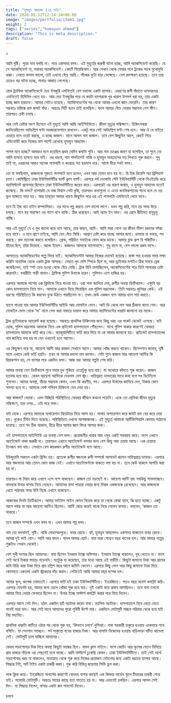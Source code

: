 ```yaml
---
title: "হুমায়ুন আহমেদ (২য় পর্ব)"
date: 2020-05-12T12:14:34+06:00
image: "images/portfolio/item1.jpg"
weight: 2
tags: ["series","humayun ahmed"]
description: "This is meta description."
draft: false
---
```


২

আমি দৃষ্টি। পুরো নাম বলছি না। পরে একসময় বলব। এই মুহূর্তের জরুরী ঘটনা হচ্ছে, আমি অ্যাকসিডেন্ট করেছি। যে সে অ্যাকসিডেন্ট না, ভয়াবহ অ্যাকসিডেন্ট। কোর্টে গিয়েছিলাম। আর সেখান থেকে ফেরার পথে ট্রাকের সাথে মুখোমুখি ধাক্কা। নেহাত কপাল ভালো, তাই এখনো বেঁচে আছি। পাঁজের দুটো হাড় ভেঙ্গেছে। বেশ রক্তক্ষরণ হয়েছে। তবে তার চেয়েও বড় ঘটনা হচ্ছে, মাথায় আঘাত লেগেছে। 

রোড ট্র্যাফিক অ্যাকসিডেন্টে হেড ইনজুরি এমনিতেই বেশ ভয়াবহ একটা ব্যাপার। এধরণের রুগী বাঁচাতে ডাক্তারদের এমনিতেই হিমিসিম খেতে হয়। আর হেড ইনজুরির পরে যে কয়টা ব্যাপারকে খুব খারাপ উপসর্গ ধরা হয়, তার একটা হচ্ছে জ্ঞান হারানো। আমার সেটাও হয়েছে। অ্যাকিসডেন্টের পর থেকে আমার এখনো জ্ঞান ফেরেনি। তার কারণ সম্ভবতঃ মস্তিষ্কে রক্ত জমাট বাঁধা। অন্ততঃ সিটি স্ক্যান তাই বলেছিল। ফলে আমার বেঁচে ফেরার সম্ভাবনা বেশ ক্ষীণ। তারপরও চেষ্টা চলছে।

আর সেই চেষ্টার অংশ হিসেবে এই মুহূর্তে আমি আছি আইসিইউতে। জীবন মৃত্যুর সন্ধিক্ষণে। চিকিৎসকরা জানিয়েছিলেন আটচল্লিশ ঘণ্টা অবজারভেশানে রাখবেন। একটু পরে সেই আটচল্লিশ ঘণ্টা শেষ হবে। আর ঐ যে বাইরে চেয়ারে বসে ওয়েট করছে, ও হচ্ছে কাজল। মানে আসল নাম কাজল। তবে বেশ কিছুদিন আগে, কোর্টে গিয়ে এভিডেবিট করে নিজের নাম পাল্টে রেখেছে হুমায়ুন আহমেদ। 

পাগল মনে হচ্ছে? আমারও মনে হয়েছিল প্রথম যেদিন কথাটা শুনি। আর নাম চেঞ্জের কারণ যা বলেছিল, তা শুনে তো আমি হাসতে হাসতে মরে যাই। ওর ধারণা, নাম পালটালেই নাকি ও হুমায়ুন আহমেদের মত লিখতে শুরু করবে। শুধু তাই না, এধরনের আরও অনেক পাগলামি ও করেছে গত ছয়মাস ধরে। আস্তে ধীরে সবই বলব। 

তো যা বলছিলাম, কাজলকে শুরুতে পাগলাটে মনে হলেও, এখন আর তেমন মনে হয় না। হি ইজ রিয়েলি অ্যা ব্রিলিয়ান্ট চ্যাপ। কেমিস্ট্রিতে ঢাকা ইউনিভার্সিটির ফার্স্ট ক্লাস ফার্স্ট। এরপরে নর্থ ডেকোটা স্টেট ইউনিভার্সিটি থেকে পিএইচডি করে অ্যাসিস্ট্যান্ট প্রফেসার হিসেবে ঢাকা ইউনিভার্সিটিতে জয়েন করে। এরপরেই ওর ধারণা জন্মায়, ও হুমায়ুন আহমেদ হতেই জন্মেছে। কি বলব? ব্যাপারটা যে অন্ধ বিশ্বাস সেটা বুঝি, তারপরও কথাগুলো ও এতো কনভিকশানের সাথে বলে যে ওর ভুল ভাঙ্গাতে মায়া হয়। আর তাছাড়া আমার ধারণা কিছুদিন পরে ওর এই পাগলামি এমনিতেই থেমে যাবে। 

তবে হি ইজ অ্যা নাইস কম্প্যানিয়ন। ওর সাথে গল্প করতে বেশ ভালো লাগে। যখন গল্প করি, মনে হয় সময় উড়ে চলছে। মনে হয় সারাক্ষণ ওর পাশে বসে থাকি। ঠিক ধরেছেন। আই অ্যাম ইন লাভ। ওর প্রেমে রীতিমত হাবুডুবু খাচ্ছি। 

আর এই মুহূর্তে যে ও মুখ কালো করে বসে আছে, তার কারণ, আমি। আমি মারা গেলে ওর জীবন ভীষণ রকমের ফাঁকা হয়ে যাবে। ও মনে প্রাণে চাইছে, আমি যেন বেঁচে ফিরি। আপ্রাণ চেষ্টা করে যাচ্ছে আমার জন্য। ডাক্তার যা বলছে, সব করছে। রক্ত ম্যানেজ করতে বলেছিল। ফ্রেন্ড, পরিচিত সবাইকে ফোন করে ডাকে। আমার ব্লাড গ্রুপ বি পজিটিভ। যাঁদের ছিল, তাঁরা দিয়েছে। অ্যান্ড ইয়েস। কাজলও আমাকে ভালোবাসে। শুধু বাসে না, বেশ ভালো রকম বাসে। 

আপাততঃ অ্যাকসিডেন্টের গল্পে ফিরে যাই। অ্যাকসিডেন্টটা আমার নিজের দোষেই হয়েছে। রাস্তা পার হওয়ার সময় লক্ষ্য করিনি অন্যদিক থেকে একটা ট্রাক আসছে। নেহাত খুব বেশি স্পিডে ছিল না, আর ড্রাইভার মশাইও ঠিক সময়ে ব্রেক কষেছিলেন, তাই স্পট ডেড হওয়া থেকে বেঁচে গেছি। ট্রাক যিনি চালাচ্ছিলেন, অ্যাকসিডেন্টের পরে তিনি পালাবার চেষ্টা করেননি। যথারীতি গাড়ী থামান। ট্রাফিক পুলিশ উনাকে ধরেন। পুলিশও এসে হাজির হয়। 

এরপরে আমাকে পাশের এক ক্লিনিকে নিয়ে যাওয়া হয়। ওরা সাফ জানিয়ে দেয়, রুগীর অবস্থা ক্রিটিক্যাল। এক্ষুনি বড় কোন হাসপাতালে নিয়ে যান। আমাকে ওখানে নিয়ে গিয়েছিল এক পুলিশ ভদ্রলোক। তিনি সম্ভবতঃ জুনিয়র কেউ। এই ধরণের পরিস্থিতিতে কি করবেন বুঝে উঠতে পারছিলেন না। তখন কেউ একজন বলে আমার ব্যাগ সার্চ করতে।

ব্যাগে পাওয়া যায় আমার ইউনিভার্সিটির আইডি আর মোবাইল ফোন। আই ডি থেকে নাম আর ঠিকানা জানা গেল। আর মোবাইল ফোন থেকে ‘মা' নামে সেভ করা নাম্বারে ডায়াল করে আমার অ্যাসিডেন্টের খবরটা জানানো হয় মাকে।

ট্রাক ড্রাইভারকে অ্যারেস্ট করা হয়েছে। সম্ভবতঃ প্রাথমিক চিকিৎসার জন্য কিছু খরচ ওর পকেট থেকেই এসেছে। যাই হোক, পুলিশ ভদ্রলোক আমাকে নিয়ে এক প্রাইভেট হাসপাতালে পৌঁছলেন। সাথে পুলিশ থাকার কারণেই বোধহয় হাসপাতাল আমাকে ভর্তি করে নেয়। ক্যাজুয়ালিটিতে ভর্তি করে দিয়ে মা কে আবার জানানো হয়। প্রাইভেট হাসপাতালের নাম জানিয়ে বলা হয় মা যেন ওখানেই চলে আসেন।

এর কিছুক্ষণ পরে মা, আয়েশা আন্টি আর কাজল সেখানে আসে। আমার খোঁজ করতে থাকেন। রিসেপশান জানায়, দৃষ্টি নামে এখানে কেউ ভর্তি হয়নি। তখন মা আমার ভালো নাম জানান। সেটা শুনে কাজল আর আয়েশা আন্টির কি রিয়াকশান হয়, সে ব্যাপার পরে একদিন বলব। আজ বরং আমার গল্পটা শেষ করি।

আমার অবস্থা বেশ ক্রিটিক্যাল শুনে সবার মুখ শুকিয়ে এতোটুকু হয়ে যায়। মা অঝোরে কাঁদতে শুরু করেন। কাজল হতভম্ব হয়ে যায়। কেবল আয়েশা আন্টিকে দেখলাম বেশ স্ট্রং। দায়িত্বরত ডাক্তারের সাথে কথা বলে সব ডিটেইলে শুনলেন। আমার অবস্থা, বাঁচার সম্ভাবনা কেমন, এখন কি করণীয়, সব। এরপরে উনাদের জানিয়ে দেন, টাকার কোন সমস্যা হবে না। আমাকে বেস্ট পসিবল চিকিৎসা যেন দেয়া হয়। 

আর কাজল? বেচারা। এমন বিচ্ছিরি পরিস্থিতিতে বোধহয় জীবনে কখনো পড়েনি। একে তো প্রেমিকা জীবন মৃত্যুর সন্ধিক্ষণে, তার ওপর… ওটা পরে বলব।

যাই হোক। এরপরে আমাকে অপারেশান থিয়েটারে নিয়ে আসা হয়। মাথায় অপারেশান করে জমাট রক্ত বের করে দেয়া হয়। বুকেও টিউব দিতে হয়েছে। পরিস্থিতিতে এখনো আশঙ্কাজনক। এই মুহূর্তে আমাকে আর্টিফিশিয়ালি কোমায় পাঠানো হয়েছে। তবে সব ঠিক থাকলে, ধীরে ধীরে আমার জ্ঞান ফিরে আসার কথা। 

এই হাসপাতালে আইসিইউ এর ব্যবস্থা বেশ ভাল। প্রয়োজনীয় খাবার আর ওষুধ এরাই সরবরাহ করে। ফলে এখানে অ্যাটেন্ডেন্ট থাকা জরুরী না। তারপরও এখানে অ্যাটেন্ডেন্ট বসবার জন্য বেশ কিছু লম্বা চেয়ার আছে। এক চেয়ারে তিনজন বসা যায়। সেখানে বেশ কয়কজন রুগীর অ্যাটেন্ডেন্ট বসে আছে।

ইউজুয়ালি সকালে একটা ব্রিফিং হয়। প্রত্যেক রুগীর স্বজনকে রুগী সম্পর্কে আপডেট জানান দায়িত্বপ্রাপ্ত ডাক্তার। এরপরে আর স্বজনদের আর তেমন কোন কাজ নেই। এখানে অ্যাটেন্ডেন্টকে থাকতে বলা হয় না। তবে কেউ থাকলে আপত্তি করা হয় না। 

তারপরও মা নিয়ম করে এখানে এসে বসে থাকছেন। কাজল তো নড়ছেই না। আয়েশা আন্টি বরং সবকিছু সামলাচ্ছেন। বাদলকে উনার বাসায় নিয়ে গেছেন। আমাদের বাসা পাহারা দেয়ার জন্য বিশ্বস্ত একজনকে রেখেছেন। আর কাজলকে খেতে  পাঠাবার সময় উনি নিজে এখানে থাকছেন।

আজকের দিনটা ক্রিটিক্যাল। আমার ভাইটাল সাইন কেমন বিহেভ করে তা থেকে বোঝা যাবে, কি হতে যাচ্ছে। একটু আগে পর্যন্ত মা আর আয়েশা আন্টিও ছিলেন। আন্টি জোর করেই মাকে নিয়ে গেলেন বাসায়। বললেন, ‘কাজল তো থাকছে।’ 

তবে কাজল সম্পর্কে এখন বলব না। এখন আমার গল্প বলব।

নাম তো বললামই, দৃষ্টি। থাকি মোহাম্মদপুরে। বাবর রোডে। হ্যাঁ, হুমায়ুন আহমেদও একসময় থাকতেন বাবর রোডে। আমরা দুই ভাই বোন। আমি আর বাদল। বাদল আমার ছোট। বাবা মারা গেছেন বছর খানেক হল। আর আমার গল্পের শুরুটাও সেখান থেকেই। 

বেশ সুখী সংসার ছিল আমাদের। বাবা ছিলেন ইনকাম ট্যাক্স অফিসার। ইনকাম ট্যাক্সে থাকলেও, ঘুষ খেতেন না। ফলে সেই অর্থে টাকার পাহাড় গড়েননি। যতটুকু যা করেছেন, তার মধ্যে আছে এই বাড়ীটা। কিছুটা জমানো টাকা আর গ্রামের জমি বিক্রি করা টাকা দিয়ে প্রায় চল্লিশ বছর আগে জমিটা কেনেন। এরপরে কিছু লোন আর কিছু জমানো টাকা দিয়ে কোনমতে একতলা একটা স্ট্রাকচার দাঁড় করান। সেটাতেই আছি আমরা বছর দশেক হল।

আমার স্কুল, কলেজ ঢাকাতেই। এরপরে ভর্তি হই ঢাকা ইউনিভার্সিটিতে। ইংরেজিতে। গতও বছর অনার্স কমপ্লিট করি। এরপরে যেমনটা হয়, আমার জন্য ছেলে খোঁজা শুরু হয়ে যায়। দুই একটা করে প্রস্তাব আসছিলও। তবে বাবা তখনো আমার বিয়ে দেয়ার ফেভারে ছিলেন না। উনার ইচ্ছে মাস্টার্স কমপ্লিট করার পরে বিয়ে দিবেন।  

এরপরে আসে সেই দিন। হঠাৎ একদিন হার্ট অ্যাটাক করেন বাবা। ম্যাসিভ অ্যাটাক। হাসপাতালে নিয়ে যেতে যেতে পথেই মারা যান। আর সেই সাথে আমাদের পুরো পৃথিবী উল্টে যায়। একদিনে মোটামুটি সচ্ছল পরিবার থেকে হয়ে যাই নিম্ন মধ্যবিত্ত।

প্রাথমিক ধাক্কাটা কাটিয়ে ওঠার পর থেকে শুরু হয়, ‘কিভাবে চলবে’ দুশ্চিন্তা। বাবা সরকারী চাকুরে হওয়ায় একেবারে পথে বসিনি। মা পেনশান পাচ্ছেন। সর্ব সাকুল্যে পনের হাজার টাকা। আর বাসাটা নিজেদের হওয়ায় বাড়িভাড়া ঘটিত ঝামেলা নেই। মোটামুটি চলে যাচ্ছিল আমাদের।

কেবল পড়াশোনার দিক দিয়ে অবস্থা কিছুটা ভয়ঙ্কর ছিল। বাদল ক্লাস নাইনে। ফলে কোচিং আর স্কুলের বেতন মিলিয়ে প্রায় হাজার পাঁচেক ওর পেছনেই চলে যাচ্ছে। আমি মাস্টার্সে ঢুকেছি কেবল। ঢাকা ইউনিভার্সিটিতে। তাই সেই অর্থে পড়াশোনার খরচ না থাকলেও, যাতায়াত থেকে শুরু করে নিজের প্রয়োজন মেটানোর জন্য একটা খরচের ব্যাপার আছে। সিদ্ধান্ত নিই, পার্ট টাইম একটা চাকরী করব। শুরু করি বিভিন্ন জায়গায় সিভি ড্রপ করা।

লাক ক্লিক করে। ইংরেজিতে অনার্সের কারণেই বোধহয় বাসার কাছেই এক কিন্ডার গার্ডেন স্কুলে টিচারের চাকরী পেয়ে যাই। স্যালারি মোটামুটি। অন্ততঃ মায়ের কাছে হাত পাততে হয় না। আর এভাবেই চলছিল। 
এরপরে আসল সেই দিন। মা সিদ্ধান্ত নিলেন, বাসার একটা রুম সাবলেট দিবেন। 

চলবে